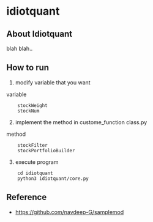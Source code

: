 # idiotquant

## About Idiotquant

blah blah.. 

## How to run

1. modify variable that you want

variable
```
    stockWeight
    stockNum
```

2. implement the method in custome_function class.py
 
method
```
    stockFilter
    stockPortfolioBuilder
```

3. execute program
 
```
    cd idiotquant
    python3 idiotquant/core.py
```

## Reference
- https://github.com/navdeep-G/samplemod